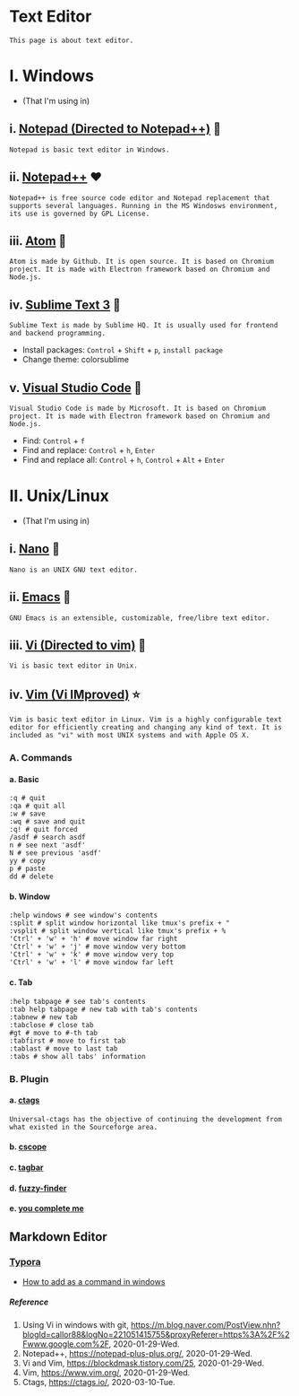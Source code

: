 # Text Editor
```
This page is about text editor.
```
# I. Windows
- (That I'm using in)
## i. [Notepad (Directed to Notepad++)](https://notepad-plus-plus.org/) :sparkling_heart:
```
Notepad is basic text editor in Windows.
```
## ii. [Notepad++](https://notepad-plus-plus.org/) :heart:
```
Notepad++ is free source code editor and Notepad replacement that supports several languages. Running in the MS Windosws environment, its use is governed by GPL License.
```
## iii. [Atom](https://atom.io/) :green_heart:
```
Atom is made by Github. It is open source. It is based on Chromium project. It is made with Electron framework based on Chromium and Node.js.
```
## iv. [Sublime Text 3](https://www.sublimetext.com/) :yellow_heart:
```
Sublime Text is made by Sublime HQ. It is usually used for frontend and backend programming.
```
- Install packages: `Control` + `Shift` + `p`, `install package`
- Change theme: colorsublime

## v. [Visual Studio Code](https://code.visualstudio.com/) :blue_heart:
```
Visual Studio Code is made by Microsoft. It is based on Chromium project. It is made with Electron framework based on Chromium and Node.js.
```
- Find: `Control` + `f`
- Find and replace: `Control` + `h`, `Enter`
- Find and replace all: `Control` + `h`, `Control` + `Alt` + `Enter`

# II. Unix/Linux
- (That I'm using in)
## i. [Nano](https://www.nano-editor.org/) :sparkling_heart:
```
Nano is an UNIX GNU text editor.
```
## ii. [Emacs](https://www.gnu.org/software/emacs/) :blue_heart:
```
GNU Emacs is an extensible, customizable, free/libre text editor.
```
## iii. [Vi (Directed to vim)](https://www.vim.org/) :purple_heart:
```
Vi is basic text editor in Unix.
```
## iv. [Vim (Vi IMproved)](https://www.vim.org/) :star:
```
Vim is basic text editor in Linux. Vim is a highly configurable text editor for efficiently creating and changing any kind of text. It is included as "vi" with most UNIX systems and with Apple OS X.
```
### A. Commands
#### a. Basic
```
:q # quit
:qa # quit all
:w # save
:wq # save and quit
:q! # quit forced
/asdf # search asdf
n # see next 'asdf'
N # see previous 'asdf'
yy # copy
p # paste
dd # delete
```
#### b. Window
```
:help windows # see window's contents
:split # split window horizontal like tmux's prefix + "
:vsplit # split window vertical like tmux's prefix + %
'Ctrl' + 'w' + 'h' # move window far right
'Ctrl' + 'w' + 'j' # move window very bottom
'Ctrl' + 'w' + 'k' # move window very top
'Ctrl' + 'w' + 'l' # move window far left
```
#### c. Tab
```
:help tabpage # see tab's contents
:tab help tabpage # new tab with tab's contents
:tabnew # new tab
:tabclose # close tab
#gt # move to #-th tab
:tabfirst # move to first tab
:tablast # move to last tab
:tabs # show all tabs' information
```
### B. Plugin
#### a. [ctags](https://ctags.io/)
```
Universal-ctags has the objective of continuing the development from what existed in the Sourceforge area.
```
#### b. [cscope]()
#### c. [tagbar]()
#### d. [fuzzy-finder]()
#### e. [you complete me]()

## Markdown Editor
### [Typora](https://typora.io/)
- [How to add as a command in windows](https://superuser.com/questions/689333/how-to-add-installed-program-to-command-prompt-in-windows)

##### Reference
1. Using Vi in windows with git, https://m.blog.naver.com/PostView.nhn?blogId=callor88&logNo=221051415755&proxyReferer=https%3A%2F%2Fwww.google.com%2F, 2020-01-29-Wed.
2. Notepad++, https://notepad-plus-plus.org/, 2020-01-29-Wed.
3. Vi and Vim, https://blockdmask.tistory.com/25, 2020-01-29-Wed.
4. Vim, https://www.vim.org/, 2020-01-29-Wed.
5. Ctags, https://ctags.io/, 2020-03-10-Tue.
